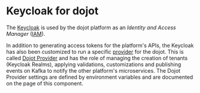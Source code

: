 # Keycloak for dojot

The [Keycloak](https://www.keycloak.org/) is used by the dojot platform as an
_Identity and Access Manager_ ([IAM](https://en.wikipedia.org/wiki/Identity_management)).


In addition to generating access tokens for the platform's APIs, the Keycloak
has also been customized to run a specific [provider](https://www.keycloak.org/docs/12.0/server_development/index.html#_providers)
for the dojot. This is called [Dojot Provider](./dojot-provider) and has the
role of managing the creation of tenants (Keycloak Realms), applying
validations, customizations and publishing events on Kafka to notify the other platform's microservices.
The Dojot Provider settings are defined by environment variables and are
documented on the page of this component.

